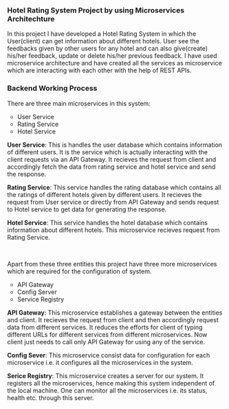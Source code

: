 <h3>Hotel Rating System Project by using Microservices Architechture</h3>
<p> In this project I have developed a Hotel Rating System in which the User(client) can get information about different hotels. User see the feedbacks given by other users for any hotel and can also give(create) his/her feedback, update or delete his/her previous feedback. I have used microservice architecture and have created all the services as microservice which are interacting with each other with the help of REST APIs.</p>
<h3> Backend Working Process</h3>
<p>There are three main microservices in this system:</p>
<ul style="list-style-type:circle;">
  <li>User Service</li>
  <li>Rating Service</li>
  <li>Hotel Service</li>
</ul>
<p><b>User Service</b>: This is handles the user database which contains information of different users. It is the service which is actually interacting with the client requests via an API Gateway. It recieves the request from client and accordingly fetch the data from rating service and hotel service and send the response.</p>
<p><b>Rating Service</b>: This service handles the rating database which contains all the ratings of different hotels given by different users. It recieves the request from User service or directly from API Gateway and sends request to Hotel service to get data for generating the response.</p>
<p><b>Hotel Service</b>: This service handles the hotel database which contains information about different hotels. This microservice recieves request from Rating Service.</p>
<br>
<p>Apart from these three entities this project have three more microservices which are required for the configuration of system.</p>
<ul style="list-style-type:circle;">
  <li>API Gateway</li>
  <li>Config Server</li>
  <li>Service Registry</li>
</ul>
<p><b>API Gateway</b>: This microservice establishes a gateway between the entities and client. It recieves the request from client and then accordingly request data from different services. It reduces the efforts for client of typing different URLs for different services from different microservices. Now client just needs to call only API Gateway for using any of the service. </p>
<p><b>Config Sever</b>: This microservice consist data for configuration for each microservice i.e. it configures all the microservices in the system.</p>
<p><b>Serice Registry</b>: This microservice creates a server for our system. It registers all the microservices, hence making this system independent of the local machine. One can monitor all the microservices i.e. its status, health etc. through this server.</p>

